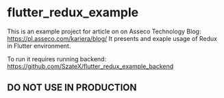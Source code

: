 # flutter_redux_example

This is an example project for article on on Asseco Technology Blog: https://pl.asseco.com/kariera/blog/
It presents and exaple usage of Redux in Flutter environment.

To run it requires running backend: https://github.com/SzateX/flutter_redux_example_backend

## DO NOT USE IN PRODUCTION